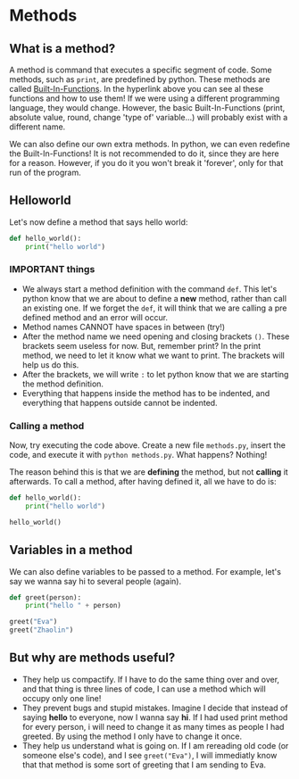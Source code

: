 # Methods
## What is a method?
A method is command that executes a specific segment of code. Some methods, such as `print`, are predefined by python. These methods are called [Built-In-Functions](https://docs.python.org/3/library/functions.html). In the hyperlink above you can see al these functions and how to use them! If we were using a different programming language, they would change. However, the basic Built-In-Functions (print, absolute value, round, change 'type of' variable...) will probably exist with a different name.

We can also define our own extra methods. In python, we can even redefine the Built-In-Functions! It is not recommended to do it, since they are here for a reason. However, if you do it you won't break it 'forever', only for that run of the program.
## Helloworld
Let's now define a method that says hello world:
```python
def hello_world():
    print("hello world")
```
### IMPORTANT things
- We always start a method definition with the command `def`. This let's python know that we are about to define a **new** method, rather than call an existing one. If we forget the `def`, it will think that we are calling a pre defined method and an error will occur.
- Method names CANNOT have spaces in between (try!)
- After the method name we need opening and closing brackets `()`. These brackets seem useless for now. But, remember print? In the print method, we need to let it know what we want to print. The brackets will help us do this.
- After the brackets, we will write `:` to let python know that we are starting the method definition.
- Everything that happens inside the method has to be indented, and everything that happens outside cannot be indented.
### Calling a method
Now, try executing the code above. Create a new file `methods.py`, insert the code, and execute it with `python methods.py`. What happens? Nothing!

The reason behind this is that we are **defining** the method, but not **calling** it afterwards. To call a method, after having defined it, all we have to do is:
```python
def hello_world():
    print("hello world")

hello_world()
```
## Variables in a method
We can also define variables to be passed to a method. For example, let's say we wanna say hi to several people (again).
```python
def greet(person):
    print("hello " + person)

greet("Eva")
greet("Zhaolin")
```
## But why are methods useful?
- They help us compactify. If I have to do the same thing over and over, and that thing is three lines of code, I can use a method which will occupy only one line!
- They prevent bugs and stupid mistakes. Imagine I decide that instead of saying **hello** to everyone, now I wanna say **hi**. If I had used print method for every person, i will need to change it as many times as people I had greeted. By using the method I only have to change it once.
- They help us understand what is going on. If I am rereading old code (or someone else's code), and I see `greet("Eva")`, I will immediatly know that that method is some sort of greeting that I am sending to Eva.
